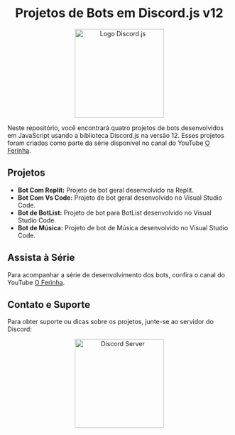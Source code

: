 <h1 align="center">Projetos de Bots em Discord.js v12</h1>

<p align="center">
  <img src="https://i.imgur.com/OZWnmTO.png" alt="Logo Discord.js" width="200">
</p>

<p>Neste repositório, você encontrará quatro projetos de bots desenvolvidos em JavaScript usando a biblioteca Discord.js na versão 12. Esses projetos foram criados como parte da série disponível no canal do YouTube <a href="https://www.youtube.com/watch?v=vP1MFYU044Y&list=PLRbMj6F89jbwt910oF7_Jryw4ivMIlhi1">O Ferinha</a>.</p>

<h2>Projetos</h2>
<ul>
  <li><strong>Bot Com Replit:</strong> Projeto de bot geral desenvolvido na Replit.</li>
  <li><strong>Bot Com Vs Code:</strong> Projeto de bot geral desenvolvido no Visual Studio Code.</li>
  <li><strong>Bot de BotList:</strong>  Projeto de bot para BotList desenvolvido no Visual Studio Code.</li>
  <li><strong>Bot de Música:</strong>  Projeto de bot de Música desenvolvido no Visual Studio Code.</li>
</ul>

<h2>Assista à Série</h2>
<p>Para acompanhar a série de desenvolvimento dos bots, confira o canal do YouTube <a href="https://www.youtube.com/c/oferinha">O Ferinha</a>.</p>

<h2>Contato e Suporte</h2>
<p>Para obter suporte ou dicas sobre os projetos, junte-se ao servidor do Discord:</p>
<p align="center">
  <a href="https://discord.gg/bMq8GC7dJV"><img src="https://i.imgur.com/dgEv1Kh.png" alt="Discord Server" width="200"></a>
</p>
